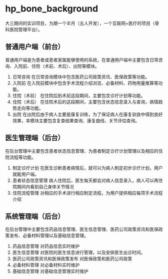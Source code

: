 # hp_bone_background
大三期间的实训项目，为期一个半月（五人开发），一个互联网+医疗的项目（骨科医院管理平台）。


## 普通用户端（前台）   
普通用户端是为患者或患者家属能够使用的系统，在普通用户端中主要包含日常咨询、入院前、住院（术前、术后）、出院等模块。 
1. 日常咨询 在日常咨询模块中包含医药公司政策资讯、医保政策等功能。 
2. 入院前 在入院前模块中包含手术流程介绍浏览、必备材料、药物用量推算等功能。 
3. 住院（术前） 在住院后到术前这段期间，主要包含诊疗计划等功能。 
4. 住院（术后） 在住院术后的这段期间，主要包含状态信息录入与查询，病情趋势走向等功能。 
5. 出院 在出院后由于病人主要是康复训练，为了保证病人在康复驯良中得到良好效果，本模块主要包含复查结果查询、康复曲线、关节评估查询。


## 医生管理端（后台）   
在后台管理中主要包含患者状态信息管理、为患者制定诊疗计划管理以及相应的住院流程等功能。
1. 制定诊疗计划 在医生诊断患者病情后，就可以为病人制定初步诊疗计划，用户就能用户端。
2. 患者状态信息管理 病人住院后，医生每天都会对病人信息录入，病人可以再住院期间内看到自己身体关节情况
3. 住院流程管理 对相应的手术进行相应制定流程，为用户提供相应每项手术流程介绍


## 系统管理端（后台）  
在后台管理中主要包含药品信息管理、医生信息管理、医药公司政策资讯和医保政策发布、必备材料管理以及基础信息管理。
1. 药品信息管理 对药品信息实时维护
2. 医生信息管理 对医院的医生信息进行管理，以及安排医生出诊时间。
3. 医药公司政策资讯和医保政策发布 对医保政策和医药公司政策
4. 必备材料管理 对必备材料实时维护
5. 基础信息管理 对基础信息管理实时维护

